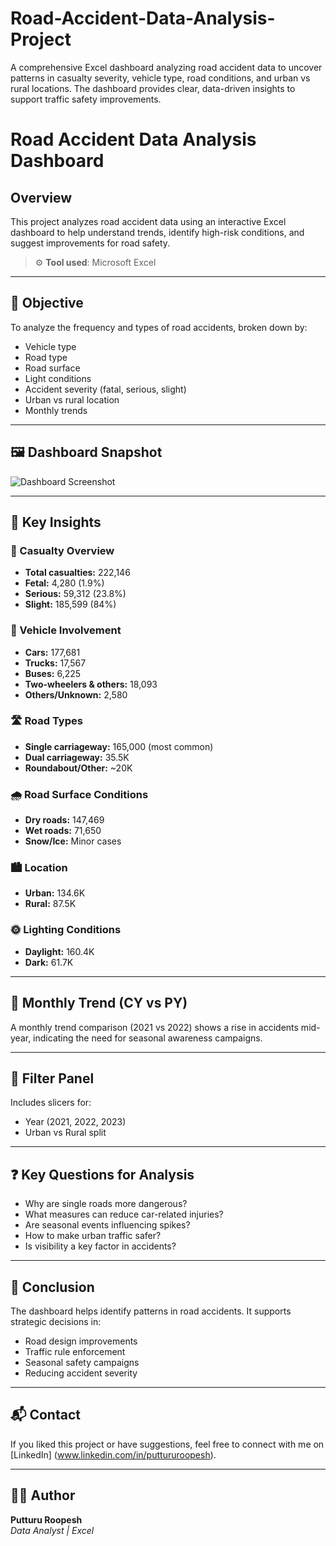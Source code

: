 # Road-Accident-Data-Analysis-Project
A comprehensive Excel dashboard analyzing road accident data to uncover patterns in casualty severity, vehicle type, road conditions, and urban vs rural locations. The dashboard provides clear, data-driven insights to support traffic safety improvements.
# Road Accident Data Analysis Dashboard

##  Overview
This project analyzes road accident data using an interactive Excel dashboard to help understand trends, identify high-risk conditions, and suggest improvements for road safety.

> ⚙️ **Tool used**: Microsoft Excel

---

## 🎯 Objective
To analyze the frequency and types of road accidents, broken down by:
- Vehicle type
- Road type
- Road surface
- Light conditions
- Accident severity (fatal, serious, slight)
- Urban vs rural location
- Monthly trends

---

## 🖼️ Dashboard Snapshot

![Dashboard Screenshot](https://ik.imagekit.io/3uu4zni2o/default-image.jpg?updatedAt=1749987014279)

---

## 📌 Key Insights

### 🚦 Casualty Overview
- **Total casualties:** 222,146
- **Fetal:** 4,280 (1.9%)
- **Serious:** 59,312 (23.8%)
- **Slight:** 185,599 (84%)

### 🚙 Vehicle Involvement
- **Cars:** 177,681
- **Trucks:** 17,567
- **Buses:** 6,225
- **Two-wheelers & others:** 18,093
- **Others/Unknown:** 2,580

### 🛣️ Road Types
- **Single carriageway:** 165,000 (most common)
- **Dual carriageway:** 35.5K
- **Roundabout/Other:** ~20K

### 🌧️ Road Surface Conditions
- **Dry roads:** 147,469
- **Wet roads:** 71,650
- **Snow/Ice:** Minor cases

### 🏙️ Location
- **Urban:** 134.6K
- **Rural:** 87.5K

### 🌞 Lighting Conditions
- **Daylight:** 160.4K
- **Dark:** 61.7K

---

## 📅 Monthly Trend (CY vs PY)
A monthly trend comparison (2021 vs 2022) shows a rise in accidents mid-year, indicating the need for seasonal awareness campaigns.

---

## 🔎 Filter Panel
Includes slicers for:
- Year (2021, 2022, 2023)
- Urban vs Rural split

---

## ❓ Key Questions for Analysis
- Why are single roads more dangerous?
- What measures can reduce car-related injuries?
- Are seasonal events influencing spikes?
- How to make urban traffic safer?
- Is visibility a key factor in accidents?
 
 ---

## 🧠 Conclusion
The dashboard helps identify patterns in road accidents. It supports strategic decisions in:
- Road design improvements
- Traffic rule enforcement
- Seasonal safety campaigns
- Reducing accident severity

---
## 📬 Contact

If you liked this project or have suggestions, feel free to connect with me on [LinkedIn] (www.linkedin.com/in/puttururoopesh).

---

## 👨‍💻 Author
**Putturu Roopesh**  
_Data Analyst | Excel_  
